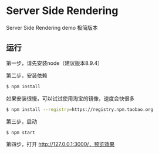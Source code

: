 # Server Side Rendering
Server Side Rendering demo 极简版本

## 运行
第一步，请先安装node（建议版本8.9.4）

第二步，安装依赖

```bash
$ npm install
```

如果安装很慢，可以试试使用淘宝的镜像，速度会快很多

```bash
$ npm install --registry=https://registry.npm.taobao.org
```

第三步，启动

```bash
$ npm start
```

第四步，打开 http://127.0.0.1:3000/，预览效果
